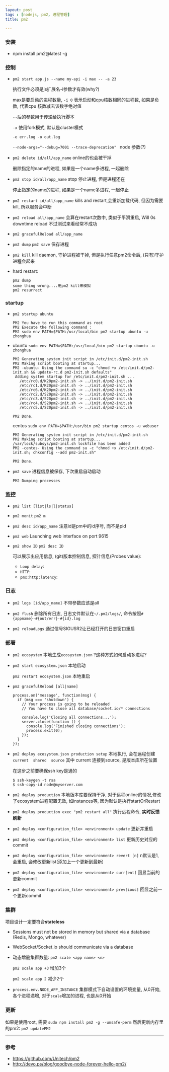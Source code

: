 ```yaml
---
layout: post
tags : [nodejs, pm2, 进程管理]
title: pm2

---
```


### 安装

* npm install pm2@latest -g

### 控制

* `pm2 start app.js --name my-api -i max -- -a 23 `

  执行文件必须是js扩展名-i参数才有效(why?)

  max是要启动的进程数量, `-i 0` 表示启动和cpu核数相同的进程数, 如果是负数, 代表cpu 核数减去该数字绝对值

  `--`后的参数用于传递给执行脚本

  `-x` 使用fork模式, 默认是cluster模式

  `-e err.log -o out.log`

  `--node-args="--debug=7001 --trace-deprecation" ` node 参数(?)

* `pm2 delete id/all/app_name`  online的也会被干掉

  删除指定的name的进程, 如果是一个name多进程, 一起删除

* `pm2 stop id/all/app_name` stop 停止进程, 但是进程还在

  停止指定的name的进程, 如果是一个name多进程, 一起停止

* `pm2 restart id/all/app_name` kills and restart,会重新加载代码, 但因为需要kill, 所以服务会中断

* `pm2 reload all/app_name` 会算在restart次数中, 类似于平滑重启, Will 0s downtime reload 不过测试来看经常不成功

* `pm2 gracefulReload all/app_name`

* `pm2 dump` `pm2 save` 保存进程

* `pm2 kill` kill daemon, 守护进程被干掉, 但是执行任意pm2命令后, (只有)守护进程会起来

* hard restart:

      pm2 dump
      some thing wrong....用pm2 kill来模拟
      pm2 resurrect


### startup

* `pm2 startup ubuntu`

      PM2 You have to run this command as root
      PM2 Execute the following command :
      PM2 sudo env PATH=$PATH:/usr/local/bin pm2 startup ubuntu -u zhonghua

* ubuntu `sudo env PATH=$PATH:/usr/local/bin pm2 startup ubuntu -u zhonghua`

      PM2 Generating system init script in /etc/init.d/pm2-init.sh
      PM2 Making script booting at startup...
      PM2 -ubuntu- Using the command su -c "chmod +x /etc/init.d/pm2-init.sh && update-rc.d pm2-init.sh defaults"
       Adding system startup for /etc/init.d/pm2-init.sh ...
         /etc/rc0.d/K20pm2-init.sh -> ../init.d/pm2-init.sh
         /etc/rc1.d/K20pm2-init.sh -> ../init.d/pm2-init.sh
         /etc/rc6.d/K20pm2-init.sh -> ../init.d/pm2-init.sh
         /etc/rc2.d/S20pm2-init.sh -> ../init.d/pm2-init.sh
         /etc/rc3.d/S20pm2-init.sh -> ../init.d/pm2-init.sh
         /etc/rc4.d/S20pm2-init.sh -> ../init.d/pm2-init.sh
         /etc/rc5.d/S20pm2-init.sh -> ../init.d/pm2-init.sh

      PM2 Done.


  centos `sudo env PATH=$PATH:/usr/bin pm2 startup centos -u webuser`

      PM2 Generating system init script in /etc/init.d/pm2-init.sh
      PM2 Making script booting at startup...
      /var/lock/subsys/pm2-init.sh lockfile has been added
      PM2 -centos- Using the command su -c "chmod +x /etc/init.d/pm2-init.sh; chkconfig --add pm2-init.sh"

      PM2 Done.


* `pm2 save` 进程信息被保存, 下次重启自动启动

      PM2 Dumping processes

### 监控

* `pm2 list [list|ls|l|status]`

* `pm2 monit` `pm2 m`

* `pm2 desc id/app_name` 注意id是pm中的id序号, 而不是pid

* `pm2 web` Launching web interface on port 9615

* `pm2 show ID` `pm2 desc ID`

  可以展示出应用信息, (git)版本控制信息, 探针信息(Probes value):

  * `Loop delay`:
  * `HTTP`:
  * `pmx:http:latency`:

### 日志

* `pm2 logs [id/app_name]` 不带参数应该是all

* `pm2 flush` 删除所有日志, 日志文件默认在`~/.pm2/logs/`, 命令按照`#{appname}-#{out/err}-#{id}.log`

* `pm2 reloadLogs` 通过信号SIGUSR2让已经打开的日志窗口重启

### 部署

* `pm2 ecosystem` 本地生成`ecosystem.json` ?这种方式如何启动多进程?

* `pm2 start ecosystem.json` 本地启动

  `pm2 restart ecosystem.json` 本地重启

* `pm2 gracefulReload [all|name]`

      process.on('message', function(msg) {
        if (msg === 'shutdown') {
          // Your process is going to be reloaded
          // You have to close all database/socket.io/* connections

          console.log('Closing all connections...');
          server.close(function () {
            console.log('Finished closing connections');
            process.exit(0);
          });
        }
      });

* `pm2 deploy ecosystem.json production setup` 本地执行, 会在远程创建`current  shared  source` 其中 current 连接到source, 是版本库所在位置

  在这步之前要确保ssh key是通的

      $ ssh-keygen -t rsa
      $ ssh-copy-id node@myserver.com

* `pm2 deploy production` 本地版本库要保持干净, 对于远程online的情况,修改了ecosystem进程配置无效, 如instances等, 因为默认是执行startOrRestart

* `pm2 deploy production exec "pm2 restart all"` 执行远程命令, **实时反馈刷新**

* `pm2 deploy <configuration_file> <environment> update` 更新并重启

* `pm2 deploy <configuration_file> <environment> list` 更新历史对应的commit

* `pm2 deploy <configuration_file> <environment> revert [n]` n默认是1, 会重启, 会修改更新list(添加上一个更新到最新)

* `pm2 deploy <configuration_file> <environment> curr[ent]` 回显当前的更新commit

* `pm2 deploy <configuration_file> <environment> prev[ious]` 回显之前一个更新commit

### 集群

项目设计一定要符合**stateless**

* Sessions must not be stored in memory but shared via a database (Redis, Mongo, whatever)
* WebSocket/Socket.io should communicate via a database

* 动态增删集群数量: `pm2 scale <app name> <n>`

  `pm2 scale app +3` 增加3个

  `pm2 scale app 2`  减少2个

* `process.env.NODE_APP_INSTANCE` 集群模式下自动设置的环境变量, 从0开始, 各个进程递增, 对于`scale`增加的进程, 也是从0开始


### 更新

如果是使用root, 需要 `sudo npm install pm2 -g --unsafe-perm` 
然后更新内存里的pm2: `pm2 updatePM2`

---

### 参考

* <https://github.com/Unitech/pm2>
* <http://devo.ps/blog/goodbye-node-forever-hello-pm2/>
